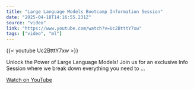 ```yaml
---
title: "Large Language Models Bootcamp Information Session"
date: "2025-04-18T14:16:55.231Z"
source: "video"
link: "https://www.youtube.com/watch?v=Uc2BtttY7xw"
tags: ["video", "ml"]
---
```


{{< youtube Uc2BtttY7xw >}}

Unlock the Power of Large Language Models! Join us for an exclusive Info Session where we break down everything you need to ...

[Watch on YouTube](https://www.youtube.com/watch?v=Uc2BtttY7xw)
